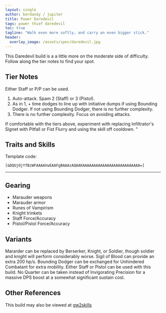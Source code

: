 ```yaml
---
layout: single
author: berdandy / jupiter
title: Power Daredevil
tags: power thief daredevil
toc: true
tagline: "Walk even more softly, and carry an even bigger stick."
header:
  overlay_image: /assets/spec/daredevil.jpg
---
```


This Daredevil build is a a little more on the moderate side of difficulty. Follow along the tier notes to find your spot.

## Tier Notes

Either Staff or P/P can be used. 

1. Auto-attack. Spam 2 (Staff) or 3 (Pistol). 
2. As in 1, + time dodges to line up with initiative dumps if using Bounding Dodger. If not using Bounding Dodger, there is no further complexity. 
3. There is no further complexity. Focus on avoiding attacks. 

If comfortable with the tiers above, experiment with replacing Infiltrator's Signet with Pitfall or Fist Flurry and using the skill off cooldown. "

## Traits and Skills

Template code:

`[&DQUjOjYfBzWFAAAAVwEAAFgBAAAzAQAAKAAAAAAAAAAAAAAAAAAAAAAAAAA=]`

---

<div
  data-armory-embed='skills'
  data-armory-ids='13050,13062,13064,13046,13082'
>
</div>
<div
  data-armory-embed='specializations'
  data-armory-ids='35,54,7'
  data-armory-35-traits='1267,1272,1702'
  data-armory-54-traits='1237,1290,1238'
  data-armory-7-traits='1933,1884,2047'
>
</div>
<script async src='https://unpkg.com/armory-embeds@^0.x.x/armory-embeds.js'></script>

## Gearing

- Marauder weapons
- Marauder armor
- Runes of Vampirism
- Knight trinkets
- Staff Force/Accuracy
- Pistol/Pistol Force/Accuracy

## Variants

Mararder can be replaced by Berserker, Knight, or Soldier, though soldier and knight will perform considerably worse. Sigil of Blood can provide an extra 200 hp/s. Bounding Dodger can be exchanged for Unhindered Combatant for extra mobility. Either Staff or Pistol can be used with this build. No Quarter can be taken instead of Invigorating Precision for a massive DPS boost at a somewhat significant sustain cost. 

## Other References

This build may also be viewed at [gw2skills](http://gw2skills.net/editor/?PaABwqprlZwuYZMM2IW0TfPVA-zRRYixzI4xISqWpq8PA-e)

